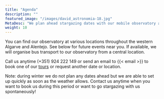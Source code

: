 ```yaml
---
title: "Agenda"
description: ""
featured_image: "/images/david_astronomia-18.jpg"
MetaDesc: "We plan ahead stargazing dates with our mobile observatory along several places in the western Algarve and western Alentejo. See our Agenda for upcoming dates or book us directly."
weight: 10
---
```


You can find our observatory at various locations throughout the western Algarve and Alentejo. See below for future events near you.
If available, we will organise bus transport to our observatory from a central location.

Call us anytime (+351) 924 222 149 or send an email to {{< email >}} to book one of our [tours](/tours) or request another date or location.

Note: during winter we do not plan any dates ahead but we are able to set up quickly as soon as the weather allows. Contact us anytime when you want to book us during this period or want to go stargazing with us spontaneously!

